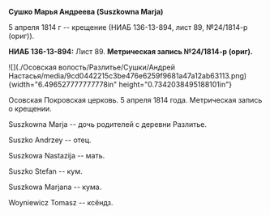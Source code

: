 **Сушко Марья Андреева (Suszkowna Marja)**

5 апреля 1814 г -- крещение (НИАБ 136-13-894, лист 89, №24/1814-р
(ориг)).

**НИАБ 136-13-894:** Лист 89. **Метрическая запись №24/1814-р (ориг).**

![](./Осовская волость/Разлитье/Сушки/Андрей Настасья/media/9cd0442215c3be476e6259f9681a47a12ab63113.png){width="6.496527777777778in"
height="0.7342038495188101in"}

Осовская Покровская церковь. 5 апреля 1814 года. Метрическая запись о
крещении.

Suszkowna Marja -- дочь родителей с деревни Разлитье.

Suszko Andrzey -- отец.

Suszkowa Nastazija -- мать.

Suszko Stefan -- кум.

Suszkowa Marjana -- кума.

Woyniewicz Tomasz -- ксёндз.
